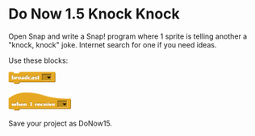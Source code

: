 # Do Now 1.5 Knock Knock

Open Snap and write a Snap! program where 1 sprite is telling another a "knock, knock" joke. Internet search for one if you need ideas.

Use these blocks:

![Broadcast](../images/broadcast.png)

![when I receive](../images/when_i_receive.png)

Save your project as DoNow15.
